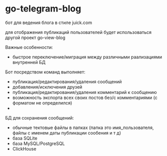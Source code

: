 # go-telegram-blog
бот для ведения блога в стиле juick.com

для отображения публикаций пользователей будет использоваться другой проект go-view-blog


Важные особенности:
* быстрое переключение/миграция между различными раализациями внутренней БД 

Бот посредством команд выполняет:
* публикация/редактирования/удаления сообщений 
* добавления/исключения друзей
* публикация/редактирования/удаления  комментарий к сообщению 
* возможность экспорта всех своих постов без/с комментариями (с форматом не определился)
* 


БД для сохранения сообщений:
* обычные тектовые файлы в папках (папка это имя_пользователя, файлы с именем даты публикации сообения и т д)
* база SQLite
* база MySQL/PostgreSQL
* ClickHouse


